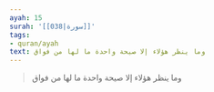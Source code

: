 ```yaml
---
ayah: 15
surah: '[[038|سورة]]'
tags:
- quran/ayah
text: وما ينظر هؤلاء إلا صيحة واحدة ما لها من فواق
---
```

> وما ينظر هؤلاء إلا صيحة واحدة ما لها من فواق

